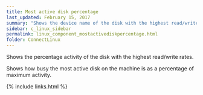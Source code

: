 ```yaml
---
title: Most active disk percentage
last_updated: February 15, 2017
summary: "Shows the device name of the disk with the highest read/write rates."
sidebar: c_linux_sidebar
permalink: linux_component_mostactivediskpercentage.html
folder: ConnectLinux
---
```


Shows the percentage activity of the disk with the highest read/write rates.

Shows how busy the most active disk on the machine is as a percentage of maximum activity.


{% include links.html %}
